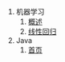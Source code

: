 1. 机器学习
   1. [概述](/mechinelearning/01概述/1.1机器学习概述.md)
   2. [线性回归](/mechinelearning/02线性回归/线性回归原理.md)
2. Java
   1. [首页](/Java.md)



